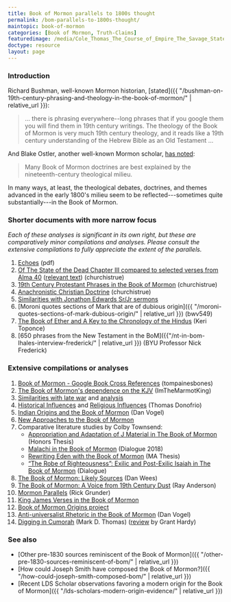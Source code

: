 ```yaml
---
title: Book of Mormon parallels to 1800s thought
permalink: /bom-parallels-to-1800s-thought/
maintopic: book-of-mormon
categories: [Book of Mormon, Truth-Claims]
featuredimage: /media/Cole_Thomas_The_Course_of_Empire_The_Savage_State_1836.smaller.jpg
doctype: resource
layout: page
---
```


### Introduction

Richard Bushman, well-known Mormon historian, [stated]({{ "/bushman-on-19th-century-phrasing-and-theology-in-the-book-of-mormon/" | relative_url }}):

> ... there is phrasing everywhere--long phrases that if you google them you will find them in 19th century writings.  The theology of the Book of Mormon is very much 19th century theology, and it reads like a 19th century understanding of the Hebrew Bible as an Old Testament ...

And Blake Ostler, another well-known Mormon scholar, [has noted](https://www.dialoguejournal.com/wp-content/uploads/sbi/articles/Dialogue_V20N01_68.pdf):

> Many Book of Mormon doctrines are best explained by the nineteenth-century theological milieu.

In many ways, at least, the theological debates, doctrines, and themes advanced in the early 1800's milieu seem to be reflected---sometimes quite substantially---in the Book of Mormon.

### Shorter documents with more narrow focus

*Each of these analyses is significant in its own right, but these are comparatively minor compilations and analyses.  Please consult the extensive compilations to fully appreciate the extent of the parallels.*

1. [Echoes](https://faenrandir.github.io/a_careful_examination/documents/book_of_mormon/echoes/echoes_of_1800s.pdf) (pdf)
1. [Of The State of the Dead Chapter III compared to selected verses from Alma 40](https://www.churchistrue.com/wp-content/uploads/2019/04/state-of-souls.jpg) ([relevant text](https://www.reddit.com/r/mormon/comments/5dgo1o/okay_assuming_the_book_of_mormon_is_just_derived/da4efgf/)) (churchistrue)
1. [19th Century Protestant Phrases in the Book of Mormon](https://wheatandtares.org/2017/11/08/19th-century-protestant-phrases-in-the-book-of-mormon/) (churchistrue)
1. [Anachronistic Christian Doctrine](http://www.churchistrue.com/blog/anachronistic-christian-doctrine-in-book-of-mormon/) (churchistrue)
1. [Similarities with Jonathon Edwards Sr/Jr sermons](https://imgur.com/a/q2AcO)
1. [Moroni quotes sections of Mark that are of dubious origin]({{ "/moroni-quotes-sections-of-mark-dubious-origin/" | relative_url }}) (bwv549)
1. [The Book of Ether and A Key to the Chronology of the Hindus](https://atoponce.keybase.pub/Book%20of%20Mormon%20Sources%20Project_%20Jaredites.pdf) (Keri Toponce)
1. [650 phrases from the New Testament in the BoM]({{"/nt-in-bom-lhales-interview-frederick/" | relative_url }}) (BYU Professor Nick Frederick)

### Extensive compilations or analyses

1. [Book of Mormon - Google Book Cross References](https://docs.google.com/document/d/16odCn1NBtBHICtSp05NZXh4VHtiktQpwGqbHHIdLL-8/edit?usp=sharing) (tompainesbones)
1. [The Book of Mormon's dependence on the KJV](https://www.reddit.com/r/mormon/comments/e5lhqd/the_book_of_mormons_dependence_on_the_kjv_an/) (ImTheMarmotKing)
1. [Similarities with late war](https://wordtreefoundation.github.io/thelatewar/) and [analysis](http://www.patheos.com/blogs/faithpromotingrumor/2013/10/the-book-of-mormon-and-the-late-war-direct-literary-dependence/)
1. [Historical Influences](http://www.mormonthink.com/influences.htm#part2) and [Religious Influences](http://www.mormonthink.com/influences.htm#part3) (Thomas Donofrio)
1. [Indian Origins and the Book of Mormon](http://signaturebookslibrary.org/scripture-test/) (Dan Vogel)
1. [New Approaches to the Book of Mormon](http://signaturebookslibrary.org/new-approaches-to-the-book-of-mormon/)
1. Comparative literature studies by Colby Townsend:
    * [Appropriation and Adaptation of J Material in The Book of Mormon](https://archive.bookofmormoncentral.org/content/appropriation-and-adaptation-j-material-book-mormon) (Honors Thesis)
    * [Malachi in the Book of Mormon](https://www.dialoguejournal.com/wp-content/uploads/sbi/articles/Dialogue_V51N02_14.pdf) (Dialogue 2018)
    * [Rewriting Eden with the Book of Mormon](https://digitalcommons.usu.edu/etd/7681/) (MA Thesis)
    * [“The Robe of Righteousness”: Exilic and Post-Exilic Isaiah in The Book of Mormon](https://www.dialoguejournal.com/articles/the-robe-of-righteousness-exilic-and-post-exilic-isaiah-in-the-book-of-mormon/) (Dialogue)
1. [The Book of Mormon: Likely Sources](http://www.bomsource.com/Symbols%20and%20Explanations%20-%20TBOMLS/) (Dan Wees)
1. [The Book of Mormon: A Voice from 19th Century Dust](http://www.exmormonfoundation.org/files/BookofMormon07.PDF) (Ray Anderson)
1. [Mormon Parallels](http://www.rickgrunder.com/parallels.htm) (Rick Grunder)
1. [King James Verses in the Book of Mormon](https://web.archive.org/web/20180816212337/http://bookofmormondepot.com/kjv-verses/)
1. [Book of Mormon Origins project](https://www.bookofmormonorigins.com/)
1. [Anti-universalist Rhetoric in the Book of Mormon](https://www.youtube.com/watch?v=wm7t7pNUWAM) (Dan Vogel)
1. [Digging in Cumorah](http://signaturebookslibrary.org/digging-in-cumorah/) (Mark D. Thomas) ([review](https://scholarsarchive.byu.edu/cgi/viewcontent.cgi?article=1460&context=msr) by Grant Hardy)

### See also

* [Other pre-1830 sources reminiscent of the Book of Mormon]({{ "/other-pre-1830-sources-reminiscent-of-bom/" | relative_url }})
* [How could Joseph Smith have composed the Book of Mormon?]({{ "/how-could-joseph-smith-composed-bom/" | relative_url }})
* [Recent LDS Scholar observations favoring a modern origin for the Book of Mormon]({{ "/lds-scholars-modern-origin-evidence/" | relative_url }})

